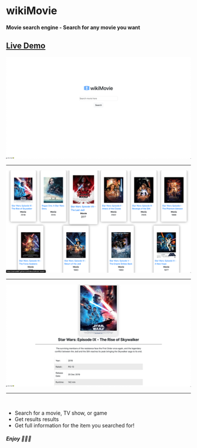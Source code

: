 <h1>wikiMovie</h1>

<h4>Movie search engine - Search for any movie you want</h4>

<a href="https://samod667.github.io/wikiMovie/"><h2>Live Demo</h2></a>



![img1](img/1.png)
<br><hr>
![img2](img/2.png)
<br><hr>
![img3](img/3.png)
<br><hr>

<br>
<ul>
<li>Search for a movie, TV show, or game</li>
<li>Get results results</li>
<li>Get full information for the item you searched for!</li>
</ul>

<h5>Enjoy 🏄🏻‍♂️</h5>